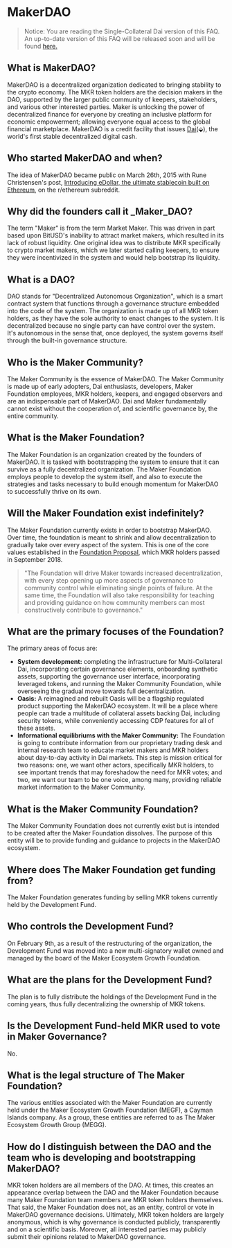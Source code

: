 # MakerDAO

> Notice: You are reading the Single-Collateral Dai version of this FAQ. An up-to-date version of this FAQ will be released soon and will be found [here.](/faqs/makerdao.md)

## What is MakerDAO?

MakerDAO is a decentralized organization dedicated to bringing stability to the crypto economy. The MKR token holders are the decision makers in the DAO, supported by the larger public community of keepers, stakeholders, and various other interested parties. Maker is unlocking the power of decentralized finance for everyone by creating an inclusive platform for economic empowerment; allowing everyone equal access to the global financial marketplace. MakerDAO is a credit facility that issues [Dai](./dai.md#what-is-dai)\(⬙\), the world's first stable decentralized digital cash.

## Who started MakerDAO and when?

The idea of MakerDAO became public on March 26th, 2015 with Rune Christensen's post, [Introducing eDollar, the ultimate stablecoin built on Ethereum](https://www.reddit.com/r/ethereum/comments/30f98i/introducing_edollar_the_ultimate_stablecoin_built/), on the r/ethereum subreddit.

## Why did the founders call it _Maker_DAO?

The term "Maker" is from the term Market Maker. This was driven in part based upon BitUSD's inability to attract market makers, which resulted in its lack of robust liquidity. One original idea was to distribute MKR specifically to crypto market makers, which we later started calling keepers, to ensure they were incentivized in the system and would help bootstrap its liquidity.

## What is a DAO?

DAO stands for "Decentralized Autonomous Organization", which is a smart contract system that functions through a governance structure embedded into the code of the system. The organization is made up of all MKR token holders, as they have the sole authority to enact changes to the system. It is decentralized because no single party can have control over the system. It's autonomous in the sense that, once deployed, the system governs itself through the built-in governance structure.

## Who is the Maker Community?

The Maker Community is the essence of MakerDAO. The Maker Community is made up of early adopters, Dai enthusiasts, developers, Maker Foundation employees, MKR holders, keepers, and engaged observers and are an indispensable part of MakerDAO. Dai and Maker fundamentally cannot exist without the cooperation of, and scientific governance by, the entire community.

## What is the Maker Foundation?

The Maker Foundation is an organization created by the founders of MakerDAO. It is tasked with bootstrapping the system to ensure that it can survive as a fully decentralized organization. The Maker Foundation employs people to develop the system itself, and also to execute the strategies and tasks necessary to build enough momentum for MakerDAO to successfully thrive on its own.

## Will the Maker Foundation exist indefinitely?

The Maker Foundation currently exists in order to bootstrap MakerDAO. Over time, the foundation is meant to shrink and allow decentralization to gradually take over every aspect of the system. This is one of the core values established in the [Foundation Proposal](https://medium.com/makerdao/foundation-proposal-v2-f10d8ee5fe8c), which MKR holders passed in September 2018.

> "The Foundation will drive Maker towards increased decentralization, with every step opening up more aspects of governance to community control while eliminating single points of failure. At the same time, the Foundation will also take responsibility for teaching and providing guidance on how community members can most constructively contribute to governance."

## What are the primary focuses of the Foundation?

The primary areas of focus are:

- **System development:** completing the infrastructure for Multi-Collateral Dai, incorporating certain governance elements, onboarding synthetic assets, supporting the governance user interface, incorporating leveraged tokens, and running the Maker Community Foundation, while overseeing the gradual move towards full decentralization.
- **Oasis:** A reimagined and rebuilt Oasis will be a flagship regulated product supporting the MakerDAO ecosystem. It will be a place where people can trade a multitude of collateral assets backing Dai, including security tokens, while conveniently accessing CDP features for all of these assets.
- **Informational equilibriums with the Maker Community:** The Foundation is going to contribute information from our proprietary trading desk and internal research team to educate market makers and MKR holders about day-to-day activity in Dai markets. This step is mission critical for two reasons: one, we want other actors, specifically MKR holders, to see important trends that may foreshadow the need for MKR votes; and two, we want our team to be one voice, among many, providing reliable market information to the Maker Community.

## What is the Maker Community Foundation?

The Maker Community Foundation does not currently exist but is intended to be created after the Maker Foundation dissolves. The purpose of this entity will be to provide funding and guidance to projects in the MakerDAO ecosystem.

## Where does The Maker Foundation get funding from?

The Maker Foundation generates funding by selling MKR tokens currently held by the Development Fund.

## Who controls the Development Fund?

On February 9th, as a result of the restructuring of the organization, the Development Fund was moved into a new multi-signatory wallet owned and managed by the board of the Maker Ecosystem Growth Foundation.

## What are the plans for the Development Fund?

The plan is to fully distribute the holdings of the Development Fund in the coming years, thus fully decentralizing the ownership of MKR tokens.

## Is the Development Fund-held MKR used to vote in Maker Governance?

No.

## What is the legal structure of The Maker Foundation?

The various entities associated with the Maker Foundation are currently held under the Maker Ecosystem Growth Foundation \(MEGF\), a Cayman Islands company. As a group, these entities are referred to as The Maker Ecosystem Growth Group \(MEGG\).

## How do I distinguish between the DAO and the team who is developing and bootstrapping MakerDAO?

MKR token holders are all members of the DAO. At times, this creates an appearance overlap between the DAO and the Maker Foundation because many Maker Foundation team members are MKR token holders themselves. That said, the Maker Foundation does not, as an entity, control or vote in MakerDAO governance decisions. Ultimately, MKR token holders are largely anonymous, which is why governance is conducted publicly, transparently and on a scientific basis. Moreover, all interested parties may publicly submit their opinions related to MakerDAO governance.
